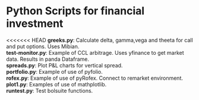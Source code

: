﻿

# Python Scripts for financial investment

<<<<<<< HEAD
**greeks.py**: Calculate delta, gamma,vega and theeta for call and put options. Uses Mibian.  
**test-monitor.py**: Example of CCL arbitrage. Uses yfinance to get market data. Results in panda Dataframe.  
**spreads.py**: Plot P&L charts for vertical spread.  
**portfolio.py**: Example of use of pyfolio.  
**rofex.py**: Example of use of pyRofex. Connect to remarket environment.  
**plot1.py**: Examples of use of mathplotlib.  
**runtest.py**: Test bolsuite functions.  

